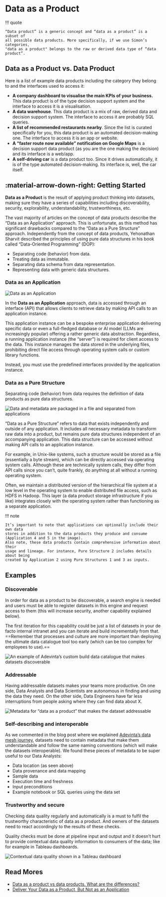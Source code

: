# Data as a Product

!!! quote

    “Data product” is a generic concept and “data as a product” is a subset of
    all possible data products. More specifically, if we use Simon’s categories,
    "data as a product" belongs to the raw or derived data type of “data product”.

## Data as a Product vs. Data Product

Here is a list of example data products including the category they belong to
and the interfaces used to access it:

- **A company dashboard to visualise the main KPIs of your business.** This data
  product is of the type decision support system and the interface to access it
  is a visualisation.
- **A data warehouse**. This data product is a mix of raw, derived data and decision
  support system. The interface to access it are probably SQL queries.
- **A list of recommended restaurants nearby**. Since the list is curated specifically
  for you, this data product is an automated decision-making one. The interface
  to access it is an app or website.
- **A “faster route now available” notification on Google Maps** is a decision
  support data product (as you are the one making the decision) and its interface
  is a web/app.
- **A self-driving car** is a data product too. Since it drives automatically,
  it is of the type automated decision-making. Its interface is, well, the car
  itself.

## :material-arrow-down-right: Getting Started

**Data as a Product** is the result of applying product thinking into datasets,
making sure they have a series of capabilities including discoverability, security,
explorability, understandability, trustworthiness, etc.

The vast majority of articles on the concept of data products describe the
“Data as an Application” approach.
This is unfortunate, as this method has significant drawbacks compared to the
“Data as a Pure Structure” approach.
Independently from the concept of data products, Yehonathan Sharvit described
the principles of using pure data structures in his book called
“Data-Oriented Programming” (DOP):

- Separating code (behavior) from data.
- Treating data as immutable.
- Separating data schema from data representation.
- Representing data with generic data structures.

### Data as an Application

![Data as an Application](./img/data-as-an-application.png)

In the **Data as an Application** approach, data is accessed through an interface (API)
that allows clients to retrieve data by making API calls to an application instance.

This application instance can be a bespoke enterprise application delivering specific
data or even a full-fledged database or AI model (LLMs are increasingly popular)
offering a rather generic data abstraction. Regardless, a running application
instance (the “server”) is required for client access to the data.
This instance manages the data stored in the underlying files, prohibiting direct
file access through operating system calls or custom library functions.

Instead, you must use the predefined interfaces provided by the application instance.

### Data as a Pure Structure

Separating code (behavior) from data requires the definition of data products as
pure data structures.

![Data and metadata are packaged in a file and separated from applications](./img/data-as-a-pure-structure.png)

“Data as a Pure Structure” refers to data that exists independently and outside
of any application. It includes all necessary metadata to transform raw data into
a product, but remains pure data structures independent of an accompanying application.
This data structure can be accessed without making API calls to an application instance.

For example, in Unix-like systems, such a structure would be stored as a file
(essentially a byte stream), which can be directly accessed via operating system
calls. Although these are technically system calls, they differ from API calls
since you can’t, quite frankly, do anything at all without a running operating
system.

Often, we maintain a distributed version of the hierarchical file system at a
low level in the operating system to enable distributed file access, such as
HDFS in Hadoop. This layer (a data product storage infrastructure if you like)
integrates closely with the operating system rather than functioning as a separate
application.

!!! note

    It’s important to note that applications can optionally include their own data
    stores in addition to the data products they produce and consume (Application 4 and 5 in the image).
    Also note, these data products contain comprehensive information about their
    usage and lineage. For instance, Pure Structure 2 includes details about being
    created by Application 2 using Pure Structures 1 and 3 as inputs.

## Examples

### Discoverable

In order for data as a product to be discoverable, a search engine is needed and
users must be able to register datasets in this engine and request access to them
(this will increase security, another capability explained below).

The first iteration for this capability could be just a list of datasets in your
de facto internal intranet and you can iterate and build incrementally from that.
==Remember that processes and culture are more important than deploying the ultimate
data catalogue tool too early (which can be too complex for employees to use).==

![An example of Adevinta’s custom build data catalogue that makes datasets discoverable](./img/example-discoverable.png)

### Addressable

Having addressable datasets makes your teams more productive.
On one side, Data Analysts and Data Scientists are autonomous in finding and using
the data they need. On the other side, Data Engineers have far less interruptions
from people asking where they can find data about X.

![Metadata for “data as a product” that makes the dataset addressable](./img/example-addressable.png)

### Self-describing and interoperable

As we commented in the blog post where we explained [Adevinta’s data mesh journey](https://medium.com/adevinta-tech-blog/building-a-data-mesh-to-support-an-ecosystem-of-data-products-at-adevinta-4c057d06824d),
datasets need to contain metadata that make them understandable and follow the
same naming conventions (which will make the datasets interoperable).
We found these pieces of metadata to be super useful to our Data Analysts:

- Data location (as seen above)
- Data provenance and data mapping
- Sample data
- Execution time and freshness
- Input preconditions
- Example notebook or SQL queries using the data set

### Trustworthy and secure

Checking data quality regularly and automatically is a must to fulfil the trustworthy
characteristic of data as a product. And owners of the datasets need to react
accordingly to the results of these checks.

Quality checks must be done at pipeline input and output and it doesn’t hurt to
provide contextual data quality information to consumers of the data;
like for example in Tableau dashboards.

![Contextual data quality shown in a Tableau dashboard](./img/example-trustworthy-and-secure.png)

## Read Mores

- [Data as a product vs data products. What are the differences?](https://towardsdatascience.com/data-as-a-product-vs-data-products-what-are-the-differences-b43ddbb0f123)
- [Deliver Your Data as a Product, But Not as an Application](https://towardsdatascience.com/deliver-your-data-as-a-product-but-not-as-an-application-99c4af23c0fb)
